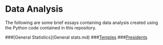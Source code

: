 # Data Analysis

The following are some brief essays containing data analysis created using the
Python code contained in this repository.

###[General Statistics](General stats.md)
###[Temples](Temples.md)
###[Presidents](Presidents.md)
